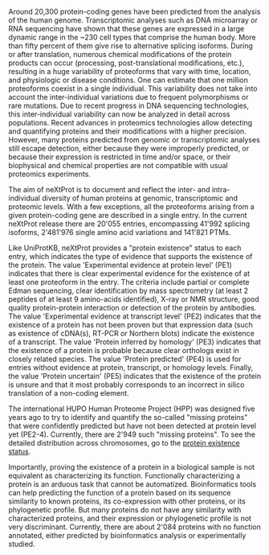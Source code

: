 
Around 20,300 protein-coding genes have been predicted from the analysis of the human genome. Transcriptomic analyses such as DNA microarray or RNA sequencing have shown that these genes are expressed in a large dynamic range in the &#126;230 cell types that comprise the human body. More than fifty percent of them give rise to alternative splicing isoforms. During or after translation, numerous chemical modifications of the protein products can occur (processing, post-translational modifications, etc.), resulting in a huge variability of proteoforms that vary with time, location, and physiologic or disease conditions. One can estimate that one million proteoforms coexist in a single individual. This variability does not take into account the inter-individual variations due to frequent polymorphisms or rare mutations. Due to recent progress in DNA sequencing technologies, this inter-individual variability can now be analyzed in detail across populations. Recent advances in proteomics technologies allow detecting and quantifying proteins and their modifications with a higher precision. However, many proteins predicted from genomic or transcriptomic analyses still escape detection, either because they were improperly predicted, or because their expression is restricted in time and/or space, or their biophysical and chemical properties are not compatible with usual proteomics experiments.

The aim of neXtProt is to document and reflect the inter- and intra-individual diversity of human proteins at genomic, transcriptomic and proteomic levels. With a few exceptions, all the proteoforms arising from a given protein-coding gene are described in a single entry. In the current neXtProt release there are 20&#39;055 entries, encompassing 41&#39;992 splicing isoforms, 2&#39;481&#39;976 single amino acid variations and 141&#39;821 PTMs. 

Like UniProtKB, neXtProt provides a &#34;protein existence&#34; status to each entry, which indicates the type of evidence that supports the existence of the protein. The value &#39;Experimental evidence at protein level&#39; (PE1) indicates that there is clear experimental evidence for the existence of at least one proteoform in the entry. The criteria include partial or complete Edman sequencing, clear identification by mass spectrometry (at least 2 peptides of at least 9 amino-acids identified), X-ray or NMR structure, good quality protein-protein interaction or detection of the protein by antibodies. The value &#39;Experimental evidence at transcript level&#39; (PE2) indicates that the existence of a protein has not been proven but that expression data (such as existence of cDNA(s), RT-PCR or Northern blots) indicate the existence of a transcript. The value &#39;Protein inferred by homology&#39; (PE3) indicates that the existence of a protein is probable because clear orthologs exist in closely related species. The value &#39;Protein predicted&#39; (PE4) is used for entries without evidence at protein, transcript, or homology levels. Finally, the value &#39;Protein uncertain&#39; (PE5) indicates that the existence of the protein is unsure and that it most probably corresponds to an incorrect in silico translation of a non-coding element.

The international HUPO Human Proteome Project (HPP) was designed five years ago to try to identify and quantify the so-called &#34;missing proteins&#34; that were confidently predicted but have not been detected at protein level yet (PE2-4). Currently, there are 2&#39;949 such &#34;missing proteins&#34;. To see the detailed distribution across chromosomes, go to the [protein existence status](/about/protein-existence).

Importantly, proving the existence of a protein in a biological sample is not equivalent as characterizing its function. Functionally characterizing a protein is an arduous task that cannot be automatized. Bioinformatics tools can help predicting the function of a protein based on its sequence similarity to known proteins, its co-expression with other proteins, or its phylogenetic profile. But many proteins do not have any similarity with characterized proteins, and their expression or phylogenetic profile is not very discriminant. Currently, there are about 2&#39;084 proteins with no function annotated, either predicted by bioinformatics analysis or experimentally studied.

